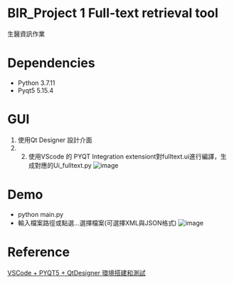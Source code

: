 # BIR_Project 1 Full-text retrieval tool
生醫資訊作業
# Dependencies
* Python 3.7.11
* Pyqt5 5.15.4
# GUI
1. 使用Qt Designer 設計介面
2. 2. 使用VScode 的 PYQT Integration extensiont對fulltext.ui進行編譯，生成對應的Ui_fulltext.py
![image](https://user-images.githubusercontent.com/91927076/136767797-d928d97d-e9fb-4665-b2d5-e974396aa6e3.png)
# Demo
* python main.py
* 輸入檔案路徑或點選...選擇檔案(可選擇XML與JSON格式)
![image](https://user-images.githubusercontent.com/91927076/136768404-6c3d2310-1543-4c63-8a30-d4cf0a6c5eba.png)

# Reference
[VSCode + PYQT5 + QtDesigner 環境搭建和測試](https://www.itread01.com/content/1541809161.html)
